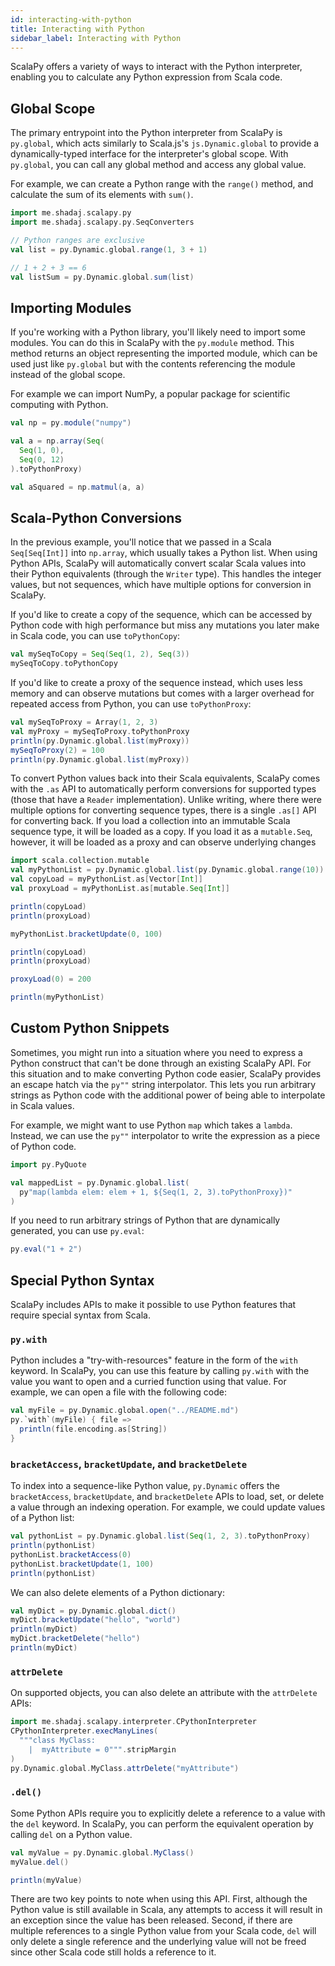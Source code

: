 ```yaml
---
id: interacting-with-python
title: Interacting with Python
sidebar_label: Interacting with Python
---
```


ScalaPy offers a variety of ways to interact with the Python interpreter, enabling you to calculate any Python expression from Scala code.

## Global Scope
The primary entrypoint into the Python interpreter from ScalaPy is `py.global`, which acts similarly to Scala.js's `js.Dynamic.global` to provide a dynamically-typed interface for the interpreter's global scope. With `py.global`, you can call any global method and access any global value.

For example, we can create a Python range with the `range()` method, and calculate the sum of its elements with `sum()`.

```scala mdoc
import me.shadaj.scalapy.py
import me.shadaj.scalapy.py.SeqConverters

// Python ranges are exclusive
val list = py.Dynamic.global.range(1, 3 + 1)

// 1 + 2 + 3 == 6
val listSum = py.Dynamic.global.sum(list)
```

## Importing Modules
If you're working with a Python library, you'll likely need to import some modules. You can do this in ScalaPy with the `py.module` method. This method returns an object representing the imported module, which can be used just like `py.global` but with the contents referencing the module instead of the global scope.

For example we can import NumPy, a popular package for scientific computing with Python.

```scala mdoc
val np = py.module("numpy")

val a = np.array(Seq(
  Seq(1, 0),
  Seq(0, 12)
).toPythonProxy)

val aSquared = np.matmul(a, a)
```

## Scala-Python Conversions
In the previous example, you'll notice that we passed in a Scala `Seq[Seq[Int]]` into `np.array`, which usually takes a Python list. When using Python APIs, ScalaPy will automatically convert scalar Scala values into their Python equivalents (through the `Writer` type). This handles the integer values, but not sequences, which have multiple options for conversion in ScalaPy.

If you'd like to create a copy of the sequence, which can be accessed by Python code with high performance but miss any mutations you later make in Scala code, you can use `toPythonCopy`:

```scala mdoc
val mySeqToCopy = Seq(Seq(1, 2), Seq(3))
mySeqToCopy.toPythonCopy
```

If you'd like to create a proxy of the sequence instead, which uses less memory and can observe mutations but comes with a larger overhead for repeated access from Python, you can use `toPythonProxy`:

```scala mdoc
val mySeqToProxy = Array(1, 2, 3)
val myProxy = mySeqToProxy.toPythonProxy
println(py.Dynamic.global.list(myProxy))
mySeqToProxy(2) = 100
println(py.Dynamic.global.list(myProxy))
```

To convert Python values back into their Scala equivalents, ScalaPy comes with the `.as` API to automatically perform conversions for supported types (those that have a `Reader` implementation). Unlike writing, where there were multiple options for converting sequence types, there is a single `.as[]` API for converting back. If you load a collection into an immutable Scala sequence type, it will be loaded as a copy. If you load it as a `mutable.Seq`, however, it will be loaded as a proxy and can observe underlying changes

```scala mdoc
import scala.collection.mutable
val myPythonList = py.Dynamic.global.list(py.Dynamic.global.range(10))
val copyLoad = myPythonList.as[Vector[Int]]
val proxyLoad = myPythonList.as[mutable.Seq[Int]]

println(copyLoad)
println(proxyLoad)

myPythonList.bracketUpdate(0, 100)

println(copyLoad)
println(proxyLoad)

proxyLoad(0) = 200

println(myPythonList)
```

## Custom Python Snippets
Sometimes, you might run into a situation where you need to express a Python construct that can't be done through an existing ScalaPy API. For this situation and to make converting Python code easier, ScalaPy provides an escape hatch via the `py""` string interpolator. This lets you run arbitrary strings as Python code with the additional power of being able to interpolate in Scala values.

For example, we might want to use Python `map` which takes a `lambda`. Instead, we can use the `py""` interpolator to write the expression as a piece of Python code.

```scala mdoc
import py.PyQuote

val mappedList = py.Dynamic.global.list(
  py"map(lambda elem: elem + 1, ${Seq(1, 2, 3).toPythonProxy})"
)
```

If you need to run arbitrary strings of Python that are dynamically generated, you can use `py.eval`:
```scala mdoc
py.eval("1 + 2")
```

## Special Python Syntax
ScalaPy includes APIs to make it possible to use Python features that require special syntax from Scala.

### `py.with`
Python includes a "try-with-resources" feature in the form of the `with` keyword. In ScalaPy, you can use this feature by calling `py.with` with the value you want to open and a curried function using that value. For example, we can open a file with the following code:

```scala mdoc
val myFile = py.Dynamic.global.open("../README.md")
py.`with`(myFile) { file =>
  println(file.encoding.as[String])
}
```

### `bracketAccess`, `bracketUpdate`, and `bracketDelete`
To index into a sequence-like Python value, `py.Dynamic` offers the `bracketAccess`, `bracketUpdate`, and `bracketDelete` APIs to load, set, or delete a value through an indexing operation. For example, we could update values of a Python list:

```scala mdoc
val pythonList = py.Dynamic.global.list(Seq(1, 2, 3).toPythonProxy)
println(pythonList)
pythonList.bracketAccess(0)
pythonList.bracketUpdate(1, 100)
println(pythonList)
```

We can also delete elements of a Python dictionary:
```scala mdoc
val myDict = py.Dynamic.global.dict()
myDict.bracketUpdate("hello", "world")
println(myDict)
myDict.bracketDelete("hello")
println(myDict)
```

### `attrDelete`
On supported objects, you can also delete an attribute with the `attrDelete` APIs:
```scala mdoc
import me.shadaj.scalapy.interpreter.CPythonInterpreter
CPythonInterpreter.execManyLines(
  """class MyClass:
    |  myAttribute = 0""".stripMargin
)
py.Dynamic.global.MyClass.attrDelete("myAttribute")
```

### `.del()`
Some Python APIs require you to explicitly delete a reference to a value with the `del` keyword. In ScalaPy, you can perform the equivalent operation by calling `del` on a Python value.

```scala mdoc:silent
val myValue = py.Dynamic.global.MyClass()
myValue.del()
```
```scala mdoc:crash
println(myValue)
```

There are two key points to note when using this API. First, although the Python value is still available in Scala, any attempts to access it will result in an exception since the value has been released. Second, if there are multiple references to a single Python value from your Scala code, `del` will only delete a single reference and the underlying value will not be freed since other Scala code still holds a reference to it.
